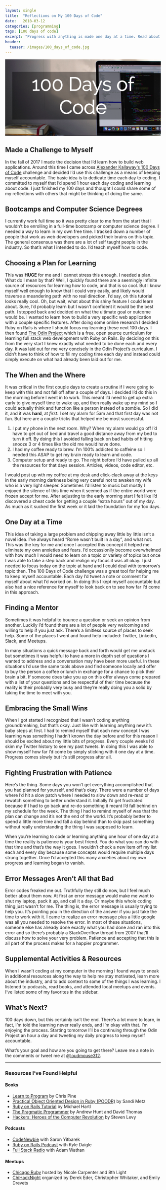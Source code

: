 ```yaml
---
layout: single
title:  "Reflections on My 100 Days of Code"
date:   2018-03-12
categories: [programming]
tags: [100 days of code]
excerpt: "Progress with anything is made one day at a time. Read about my process for learning to program."
header:
  teaser: /images/100_days_of_code.jpg
---
```


![alt text][100 days of code]

## Made a Challenge to Myself

In the fall of 2017 I made the decision that I’d learn how to build web applications. Around this time I came across [Alexander Kallaway‘s 100 Days of Code][100 Days of Code - Official Website] challenge and decided I’d use this challenge as a means of keeping myself accountable. The basic idea is to dedicate time each day to coding. I committed to myself that I’d spend 1 hour each day coding and learning about code. I just finished my 100 days and thought I could share some of my reflections with others that might be thinking of doing the same.

## Bootcamps and Computer Science Degrees

I currently work full time so it was pretty clear to me from the start that I wouldn’t be enrolling in a full-time bootcamp or computer science degree. I needed a way to learn in my own free time. I tracked down a number of people that work as web developers and picked their brains on this topic. The general consensus was there are a lot of self taught people in the industry. So that’s what I intended to do. I’d teach myself how to code.

## Choosing a Plan for Learning

This was **HUGE** for me and I cannot stress this enough. I needed a plan. What do I mean by that? Well, I quickly found there are a seemingly infinite source of resources for learning how to code, and that is so cool. But I know myself well enough to know that I could very easily, and likely would traverse a meandering path with no real direction. I’d say, oh this tutorial looks really cool. Oh, but wait, what about this shiny feature I could learn about. Sure, I’d probably learn but I wasn’t confident it would be the best path. I stepped back and decided on what the ultimate goal or outcome would be. I wanted to learn how to build a very specific web application with a couple specific features. After doing some online research I decided Ruby on Rails is where I should focus my learning these next 100 days. I then found [The Odin Project][The Odin Project] which is a free, open source curriculum for learning full stack web development with Ruby on Rails. By deciding on this from the very start I knew exactly what needed to be done each and every day. It was laid out for me very concisely in the Odin Project’s curriculum. I didn’t have to think of how to fill my coding time each day and instead could simply execute on what had already been laid out for me.

## The When and the Where

It was critical in the first couple days to create a routine if I were going to keep with this and not fall off after a couple of days. I decided I’d do this in the morning before I went in to work. This meant I’d need to get up extra early to give myself time to wake up, and then really wake up my mind so I could actually think and function like a person instead of a zombie. So I did it, and it was **hard**, at *first*. I set my alarm for 5am and that first day was not fun. But here are a couple tricks that helped me be most successful.

1. I put my phone in the next room. Why? When my alarm would go off I’d have to get out of bed and travel a good distance away from my bed to turn it off. By doing this I avoided falling back on bad habits of hitting snooze 3 or 4 times like the old me would have done.
2. I had my coffee ready to brew. I’m 100% addicted to caffeine so I needed this ASAP to get my brain ready to learn and code.
3. Computer setup and ready to go. The night before I’d have pulled up all the resources for that days session. Articles, videos, code editor, etc.

I would post up wth my coffee at my desk and click-clack away at the keys in the early morning darkness being very careful not to awaken my wife who is a very light sleeper. Sometimes I’d listen to music but mostly I enjoyed the silence of this time when it seemed as if the entire world were frozen accept for me. After adjusting to the early morning start I felt like I’d discovered a cheat code for getting a couple “extra hours” out of my day. As much as it sucked the first week or it laid the foundation for my 1oo days.

## One Day at a Time

This idea of taking a large problem and chipping away little by little isn’t a novel idea. I’ve always heard “Rome wasn’t built in a day”, and what not. This was the key for me and once I accepted this concept it helped me eliminate my own anxieties and fears. I’d occassionlly become overwhelmed with how much I would need to learn on a topic or variety of topics but once I was able to take a step back and realign my focus it was all okay. I just needed to focus today on the topic at hand and I could deal with tomorrow’s topic then. The 100 Days of Code challenge was a great tool for helping me to keep myself accountable. Each day I’d tweet a note or comment for myself about what I’d worked on. In doing this I kept myself accountable but also had a nice reference for myself to look back on to see how far I’d come in this approach.

## Finding a Mentor

Sometimes it was helpful to bounce a question or seek an opinion from another. Luckily I’d found there are a lot of people very welcoming and willing to help if you just ask. There’s a limitless source of places to seek help. Some of the places I went and found help included: Twitter, LinkedIn, Slack, and Meetups.

In many situations a quick message back and forth would get me unstuck but sometimes it was helpful to have a more in depth set of questions I wanted to address and a conversation may have been more useful. In these situations I’d use the same tools above and find someone locally and offer to buy the person a coffee or lunch in exchange for a chance to pick their brain a bit. If someone does take you up on this offer always come prepared with a list of your questions and be respectful of their time because the reality is their probably very busy and they’re really doing you a solid by taking the time to meet with you.

## Embracing the Small Wins

When I got started I recognized that I wasn’t coding anything groundbreaking, but that’s okay. Just like with learning anything new it’s baby steps at first. I had to remind myself that each new concept I was learning was something I hadn’t known the day before and for this reason I should be excited about my little bits of progress. Every couple weeks I’d skim my Twitter history to see my past tweets. In doing this I was able to show myself how far I’d come by simply sticking with it one day at a time. Progress comes slowly but it’s still progress after all.

## Fighting Frustration with Patience

Here’s the thing. Some days you won’t get everything accomplished that you had planned for yourself, and that’s okay. There were a number of days where I’d hit a slow patch where I needed to slow down and re-read or rewatch something to better understand it. Initially I’d get frustrated because if I had to go back and re-do something it meant I’d fall behind on my schedule for the week. The thing I had to remind myself of was that the plan can change and it’s not the end of the world. It’s probably better to spend a little more time and fall a day behind than to skip past something without really understanding the thing I was supposed to learn.

When you’re learning to code or learning anything one hour of one day at a time the reality is patience is your best friend. You do what you can do with that time and that’s the way it goes. I wouldn’t check a new item off my list each and every day because some concepts would require multiple days strung together. Once I’d accepted this many anxieties about my own progress and learning began to vanish.

## Error Messages Aren’t All that Bad

Error codes freaked me out. Truthfully they still do now, but I feel much better about them now. At first an error message would make me want to shut my laptop, pack it up, and call it a day. Or maybe this whole coding thing just wasn’t for me. The thing is, the error message is usually trying to help you. It’s pointing you in the direction of the answer if you just take the time to work with it. I came to realize an error message plus a little google was all you needed to resolve the error. In most of these situations, someone else has already done exactly what you had done and ran into this error and so there’s probably a StackOverflow thread from 2007 that’ll discuss how to solve your very problem. Patience and accepting that this is all part of the process makes for a happier programmer.

## Supplemental Activities & Resources

When I wasn’t coding at my computer in the morning I found ways to sneak in additional resources along the way to help me stay motivated, learn more about the industry, and to add context to some of the things I was learning. I listened to podcasts, read books, and attended local meetups and events. I’ve listed some of my favorites in the sidebar.

## What’s Next?

100 days down, but this certainly isn’t the end. There’s a lot more to learn, in fact, I’m told the learning never really ends, and I’m okay with that. I’m enjoying the process. Starting tomorrow I’ll be continuing through the Odin Project an hour a day and tweeting my daily progress to keep myself accountable.

What’s your goal and how are you going to get there? Leave me a note in the comments or tweet me at [@loudmouse312][@loudmouse312].

---

### Resources I’ve Found Helpful

#### Books

- [Learn to Program][Learn to Program] by Chris Pine
- [Practical Object Oriented Design in Ruby (POODR)][Practical Object Oriented Design in Ruby] by Sandi Metz
- [Ruby on Rails Tutorial][Ruby on Rails Tutorial] by Michael Hartl
- [The Pragmatic Programmer][The Pragmatic Programmer] by Andrew Hunt and David Thomas
- [Hackers: Heroes of the Computer Revolution][Hackers: Heroes of the Computer Revolution] by Steven Levy

#### Podcasts

- [CodeNewbie][CodeNewbie] with Saron Yitbarek
- [Ruby on Rails Podcast][Ruby on Rails Podcast] with Kyle Daigle
- [Full Stack Radio][Full Stack Radio] with Adam Wathan

#### Meetups

- [Chicago Ruby][Chicago Ruby] hosted by Nicole Carpenter and 8th Light
- [ChiHackNight][ChiHackNight] organized by Derek Eder, Christopher Whitaker, and Emily Drevets



[100 days of code]: /images/100_days_of_code.jpg "100 Days of Code"
[100 Days of Code - Official Website]: https://www.100daysofcode.com/
[The Odin Project]: https://www.theodinproject.com/
[@loudmouse312]: https://twitter.com/loudmouse312
[Learn to Program]: https://pine.fm/LearnToProgram/
[Practical Object Oriented Design in Ruby]: https://www.poodr.com/
[Ruby on Rails Tutorial]: https://www.railstutorial.org/book
[The Pragmatic Programmer]: https://www.amazon.com/Pragmatic-Programmer-Journeyman-Master-ebook/dp/B003GCTQAE
[Hackers: Heroes of the Computer Revolution]: https://www.amazon.com/Hackers-Computer-Revolution-Steven-Levy/dp/1449388396
[CodeNewbie]: https://www.codenewbie.org/podcast
[Ruby on Rails Podcast]: http://5by5.tv/rubyonrails
[Full Stack Radio]: http://www.fullstackradio.com/
[Chicago Ruby]: https://www.meetup.com/ChicagoRuby/
[ChiHackNight]: https://chihacknight.org/
